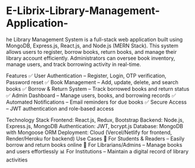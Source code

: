 # E-Librix-Library-Management-Application-
he Library Management System is a full-stack web application built using MongoDB, Express.js, React.js, and Node.js (MERN Stack). This system allows users to register, borrow books, return books, and manage their library account efficiently. Administrators can oversee book inventory, manage users, and track borrowing activity in real-time.


Features
✅ User Authentication – Register, Login, OTP verification, Password reset
✅ Book Management – Add, update, delete, and search books
✅ Borrow & Return System – Track borrowed books and return status
✅ Admin Dashboard – Manage users, books, and borrowing records
✅ Automated Notifications – Email reminders for due books
✅ Secure Access – JWT authentication and role-based access

Technology Stack
Frontend: React.js, Redux, Bootstrap
Backend: Node.js, Express.js, MongoDB
Authentication: JWT, bcrypt.js
Database: MongoDB with Mongoose ORM
Deployment: Cloud (Vercel/Netlify for frontend, Render/Heroku for backend)
Use Cases
📖 For Students & Readers – Easily borrow and return books online
📑 For Librarians/Admins – Manage books and users effortlessly
📊 For Institutions – Maintain a digital record of library activities
